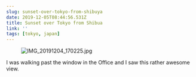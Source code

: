 ```yaml
---
slug: sunset-over-tokyo-from-shibuya
date: 2019-12-05T08:44:56.531Z
title: Sunset over Tokyo from Shibua
link: ''
tags: [tokyo, japan]
---
```


<figure><img src="/images/2019-12-05-sunset-over-tokyo-from-shibua-0.jpeg" alt="IMG_20191204_170225.jpg"></figure>

I was walking past the window in the Office and I saw this rather awesome view.

